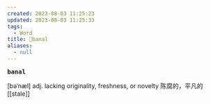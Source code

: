 ```yaml
---
created: 2023-08-03 11:25:23
updated: 2023-08-03 11:25:33
tags:
  - Word
title: 📖banal
aliases:
  - null
---
```


<pre><strong>banal</strong></pre>
[bəˈnæl]
adj. lacking originality, freshness, or novelty 陈腐的，平凡的
[[stale]]
